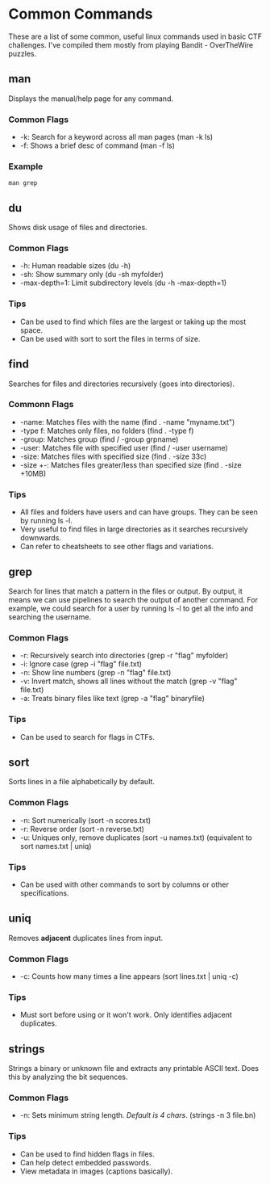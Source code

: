 # Common Commands
These are a list of some common, useful linux commands used in basic CTF challenges. I've compiled them mostly from playing Bandit - OverTheWire puzzles.


## man
Displays the manual/help page for any command.

### Common Flags
- -k: Search for a keyword across all man pages (man -k ls)
- -f: Shows a brief desc of command (man -f ls)

### Example
`man grep`



## du
Shows disk usage of files and directories.

### Common Flags
- -h: Human readable sizes (du -h)
- -sh: Show summary only (du -sh myfolder)
- -max-depth=1: Limit subdirectory levels (du -h -max-depth=1)

### Tips
- Can be used to find which files are the largest or taking up the most space.
- Can be used with sort to sort the files in terms of size.



## find
Searches for files and directories recursively (goes into directories).

### Commonn Flags
- -name: Matches files with the name (find . -name "myname.txt")
- -type f: Matches only files, no folders (find . -type f)
- -group: Matches group (find / -group grpname)
- -user: Matches file with specified user (find / -user username)
- -size: Matches files with specified size (find . -size 33c)
- -size +-: Matches files greater/less than specified size (find . -size +10MB)

### Tips
- All files and folders have users and can have groups. They can be seen by running ls -l.
- Very useful to find files in large directories as it searches recursively downwards.
- Can refer to cheatsheets to see other flags and variations.



## grep
Search for lines that match a pattern in the files or output. By output, it means we can use pipelines to search the output of another command. For example, we could search for a user by running ls -l to get all the info and searching the username.

### Common Flags
- -r: Recursively search into directories (grep -r "flag" myfolder)
- -i: Ignore case (grep -i "flag" file.txt)
- -n: Show line numbers (grep -n "flag" file.txt)
- -v: Invert match, shows all lines without the match (grep -v "flag" file.txt)
- -a: Treats binary files like text (grep -a "flag" binaryfile)

### Tips
- Can be used to search for flags in CTFs.



## sort
Sorts lines in a file alphabetically by default.

### Common Flags
- -n: Sort numerically (sort -n scores.txt)
- -r: Reverse order (sort -n reverse.txt)
- -u: Uniques only, remove duplicates (sort -u names.txt) (equivalent to sort names.txt | uniq)

### Tips
- Can be used with other commands to sort by columns or other specifications.



## uniq
Removes **adjacent** duplicates lines from input.

### Common Flags
- -c: Counts how many times a line appears (sort lines.txt | uniq -c)

### Tips
- Must sort before using or it won't work. Only identifies adjacent duplicates.



## strings
Strings a binary or unknown file and extracts any printable ASCII text. Does this by analyzing the bit sequences.

### Common Flags
- -n: Sets minimum string length. *Default is 4 chars*. (strings -n 3 file.bn)

### Tips
- Can be used to find hidden flags in files.
- Can help detect embedded passwords.
- View metadata in images (captions basically).









































